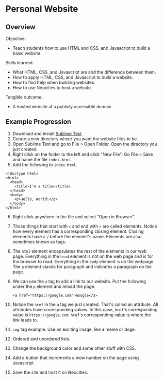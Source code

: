 # Personal Website

## Overview

Objective:

* Teach students how to use HTML and CSS, and Javascript to build a basic
  website.

Skills learned:

* What HTML, CSS, and Javascript are and the difference between them.
* How to apply HTML, CSS, and Javascript to build a website.
* How to find help when building websites.
* How to use Neocities to host a website.

Tangible outcome:

* A hosted website at a publicly accessible domain.

## Example Progression

1. Download and install [Sublime Text](http://www.sublimetext.com/3).
2. Create a new directory where you want the website files to be.
3. Open Sublime Text and go to File > Open Folder. Open the directory you just
   created.
4. Right click on the folder to the left and click "New File". Go File > Save
   and name the file `index.html`.
5. Add the following to `index.html`.
  
  ```
  <!doctype html>
  <html>
    <head>
      <title>I'm a title</title>
    </head>
    <body>
      <p>Hello, World!</p>
    </body>
  </html>
  ```

6. Right click anywhere in the file and select "Open in Browser".
7. Those things that start with `<` and end with `>` are called elements.
   Notice how every element has a corresponding closing element. Closing
   elements have a `/` before the element's name. Elements are also sometimes
   known as tags.
8. The `html` element encapsulates the rest of the elements in our web page.
   Everything in the `head` element is not on the web page and is for the
   browser to read. Everything in the `body` element is on the webpage. The `p`
   element stands for paragraph and indicates a paragraph on the page.
8. We can use the `a` tag to add a link to our website. Put the following under
   the `p` element and reload the page.

   ```
   <a href="https://google.com">Google</a>
   ```

9. Notice the `href` in the `a` tag we just created. That's called an
   attribute. All attributes have corresponding values. In this case, `href`'s
   corresponding value is `https://google.com`. `href`'s corresponding value
   is where the link leads to.
10. `img` tag example. Use an exciting image, like a meme or doge.
11. Ordered and unordered lists.
12. Change the background color and some other stuff with CSS.
13. Add a button that increments a wow number on the page using Javascript.
14. Save the site and host it on Neocities.
